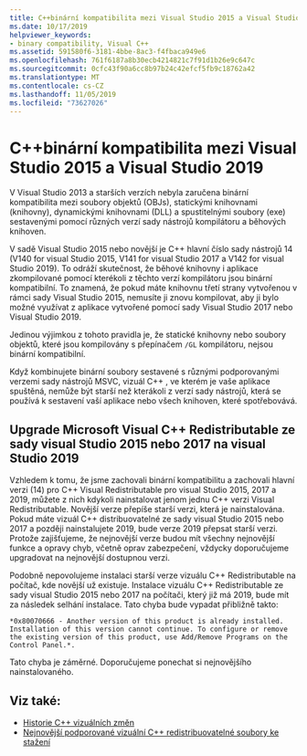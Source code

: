 ```yaml
---
title: C++binární kompatibilita mezi Visual Studio 2015 a Visual Studio 2019
ms.date: 10/17/2019
helpviewer_keywords:
- binary compatibility, Visual C++
ms.assetid: 591580f6-3181-4bbe-8ac3-f4fbaca949e6
ms.openlocfilehash: 761f6187a8b30ecb4214821c7f91d1b26e9c647c
ms.sourcegitcommit: 0cfc43f90a6cc8b97b24c42efcf5fb9c18762a42
ms.translationtype: MT
ms.contentlocale: cs-CZ
ms.lasthandoff: 11/05/2019
ms.locfileid: "73627026"
---
```

# <a name="c-binary-compatibility-between-visual-studio-2015-and-visual-studio-2019"></a>C++binární kompatibilita mezi Visual Studio 2015 a Visual Studio 2019

V Visual Studio 2013 a starších verzích nebyla zaručena binární kompatibilita mezi soubory objektů (OBJs), statickými knihovnami (knihovny), dynamickými knihovnami (DLL) a spustitelnými soubory (exe) sestavenými pomocí různých verzí sady nástrojů kompilátoru a běhových knihoven. 

V sadě Visual Studio 2015 nebo novější je C++ hlavní číslo sady nástrojů 14 (V140 for visual Studio 2015, V141 for visual Studio 2017 a V142 for visual Studio 2019). To odráží skutečnost, že běhové knihovny i aplikace zkompilované pomocí kterékoli z těchto verzí kompilátoru jsou binární kompatibilní. To znamená, že pokud máte knihovnu třetí strany vytvořenou v rámci sady Visual Studio 2015, nemusíte ji znovu kompilovat, aby ji bylo možné využívat z aplikace vytvořené pomocí sady Visual Studio 2017 nebo Visual Studio 2019.

Jedinou výjimkou z tohoto pravidla je, že statické knihovny nebo soubory objektů, které jsou kompilovány s přepínačem `/GL` kompilátoru, nejsou binární kompatibilní.

Když kombinujete binární soubory sestavené s různými podporovanými verzemi sady nástrojů MSVC, vizuál C++ , ve kterém je vaše aplikace spuštěná, nemůže být starší než kterákoli z verzí sady nástrojů, která se používá k sestavení vaší aplikace nebo všech knihoven, které spotřebovává.

## <a name="upgrade-microsoft-visual-c-redistributable-from-visual-studio-2015-or-2017-to-visual-studio-2019"></a>Upgrade Microsoft Visual C++ Redistributable ze sady visual Studio 2015 nebo 2017 na visual Studio 2019

Vzhledem k tomu, že jsme zachovali binární kompatibilitu a zachovali hlavní verzi (14) pro C++ Visual Redistributable pro visual Studio 2015, 2017 a 2019, můžete z nich kdykoli nainstalovat jenom jednu C++ verzi Visual Redistributable. Novější verze přepíše starší verzi, která je nainstalována. Pokud máte vizuál C++ distribuovatelné ze sady visual Studio 2015 nebo 2017 a později nainstalujete 2019, bude verze 2019 přepsat starší verzi. Protože zajišťujeme, že nejnovější verze budou mít všechny nejnovější funkce a opravy chyb, včetně oprav zabezpečení, vždycky doporučujeme upgradovat na nejnovější dostupnou verzi.

Podobně nepovolujeme instalaci starší verze vizuálu C++ Redistributable na počítač, kde novější už existuje. Instalace vizuálu C++ Redistributable ze sady visual Studio 2015 nebo 2017 na počítači, který již má 2019, bude mít za následek selhání instalace. Tato chyba bude vypadat přibližně takto:

```
*0x80070666 - Another version of this product is already installed. Installation of this version cannot continue. To configure or remove the existing version of this product, use Add/Remove Programs on the Control Panel.*.
```

Tato chyba je záměrné. Doporučujeme ponechat si nejnovějšího nainstalovaného.

## <a name="see-also"></a>Viz také:

* [Historie C++ vizuálních změn](../porting/visual-cpp-change-history-2003-2015.md)
* [Nejnovější podporované vizuální C++ redistribuovatelné soubory ke stažení](https://support.microsoft.com/en-us/help/2977003/the-latest-supported-visual-c-downloads) 
